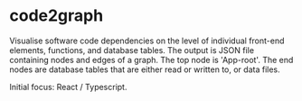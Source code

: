 # code2graph
Visualise software code dependencies on the level of individual front-end elements, functions, and database tables. 
The output is JSON file containing nodes and edges of a graph. 
The top node is 'App-root'. The end nodes are database tables that are either read or written to, or data files. 

Initial focus: React / Typescript.
